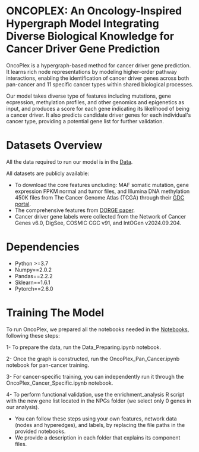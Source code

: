 # ONCOPLEX: An Oncology-Inspired Hypergraph Model Integrating Diverse Biological Knowledge for Cancer Driver Gene Prediction
OncoPlex is a hypergraph-based method for cancer driver gene prediction. It learns rich node representations by modeling higher-order pathway interactions, enabling the identification of cancer driver genes across both pan-cancer and 11 specific cancer types within shared biological processes.

Our model takes diverse type of features including mutstions, gene ecpression, methylation profiles, and other genomics and epigenetics as input, and produces a score for each gene indicating its likelihood of being a cancer driver. It also predicts candidate driver genes for each individual's cancer type, providing a potential gene list for further validation.

# Datasets Overview 
All the data required to run our model is in the [Data](https://github.com/etab12/OncoPlex/tree/029ef7a69ec6fc0483ff39d79ee88d74639eb0c5/Data). 

All datasets are publicly available:
 - To download the core features uncluding: MAF somatic mutation, gene expression FPKM normal and tumor files, and Illumina DNA methylation 450K files from The Cancer Genome Atlas (TCGA) through their
   [GDC portal](https://portal.gdc.cancer.gov/).
 - The comprehensive features from [DORGE paper](https://www.science.org/doi/10.1126/sciadv.aba6784).
 - Cancer driver gene labels were collected from the Network of Cancer Genes v6.0, DigSee, COSMIC CGC v91, and IntOGen v2024.09.204. 

# Dependencies 
 - Python >=3.7
 - Numpy==2.0.2
 - Pandas==2.2.2
 - Sklearn==1.6.1
 - Pytorch==2.6.0
 
   

# Training The Model
To run OncoPlex, we prepared all the notebooks needed in the [Notebooks](https://github.com/etab12/OncoPlex/tree/029ef7a69ec6fc0483ff39d79ee88d74639eb0c5/src), following these steps:



  1- To prepare the data, run the Data_Preparing.ipynb notebook. 

  2- Once the graph is constructed, run the OncoPlex_Pan_Cancer.ipynb notebook for pan-cancer training.

  3- For cancer-specific training, you can independently run it through the OncoPlex_Cancer_Specific.ipynb notebook.

  4- To perform functional validation, use the enrichment_analysis R script with the new gene list located in the NPGs folder (we select only 0 genes in our analysis).

* You can follow these steps using your own features, network data (nodes and hyperedges), and labels, by replacing the file paths in the provided notebooks. 
* We provide a description in each folder that explains its component files. 

